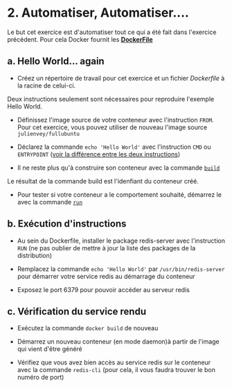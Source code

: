 # 2. Automatiser, Automatiser....

Le but cet exercice est d'automatiser tout ce qui a été fait dans l'exercice précédent.
Pour cela Docker fournit les [**DockerFile**](http://docs.docker.io/en/latest/reference/builder/)

## a. Hello World... again

* Créez un répertoire de travail pour cet exercice et un fichier *Dockerfile* à la racine de celui-ci.

Deux instructions seulement sont nécessaires pour reproduire l'exemple Hello World.

* Définissez l'image source de votre conteneur avec l'instruction `FROM`. Pour cet exercice, vous pouvez utiliser de nouveau l'image source `julienvey/fullubuntu`

* Déclarez la commande `echo 'Hello World'` avec l'instruction `CMD` ou `ENTRYPOINT` ([voir la différence entre les deux instructions](http://stackoverflow.com/questions/21553353/what-is-the-difference-between-cmd-and-entrypoint-in-a-dockerfile?answertab=active#tab-top))

* Il ne reste plus qu'à construire son conteneur avec la commande [`build`](http://docs.docker.io/en/latest/reference/commandline/cli/#build)

Le résultat de la commande build est l'idenfiant du conteneur créé.

* Pour tester si votre conteneur a le comportement souhaité, démarrez le avec la commande [`run`](http://docs.docker.io/en/latest/reference/commandline/cli/#run)

## b. Exécution d'instructions

* Au sein du Dockerfile, installer le package redis-server avec l'instruction `RUN` (ne pas oublier de mettre à jour la liste des packages de la distribution)

* Remplacez la commande `echo 'Hello World'` par `/usr/bin/redis-server` pour démarrer votre service redis au démarrage du conteneur

* Exposez le port 6379 pour pouvoir accéder au serveur redis

## c. Vérification du service rendu

* Exécutez la commande `docker build` de nouveau

* Démarrez un nouveau conteneur (en mode daemon)à partir de l'image qui vient d'être généré

* Vérifiez que vous avez bien accès au service redis sur le conteneur avec la commande `redis-cli` (pour cela, il vous faudra trouver le bon numéro de port)
